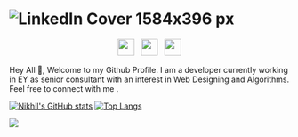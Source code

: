 # ![LinkedIn Cover 1584x396 px](https://user-images.githubusercontent.com/16606820/174751201-560e64ca-4120-4832-8893-a494b06a2b87.gif)

<p align='center'>
<a href="https://twitter.com/ra012hul"><img height="30" src="https://github.com/WaylonWalker/WaylonWalker/blob/main/icon/twitter.png?raw=true" target="_blank"></a>&nbsp;&nbsp;
<a href="https://www.instagram.com/nikhilsrivastava2503/"><img height="30" src="https://github.com/WaylonWalker/WaylonWalker/blob/main/icon/instagram.jpg?raw=true" target="_blank"></a>&nbsp;&nbsp;
<a href="https://www.linkedin.com/in/nikhil-srivastava-90a23277/"><img height="30" src="https://github.com/WaylonWalker/WaylonWalker/blob/main/icon/linkedin.png?raw=true"></a>
</p>

Hey All 👋,
Welcome to my Github Profile. I am a developer currently working in EY as senior consultant with an interest in Web Designing and Algorithms. Feel free to connect with me .

[![Nikhil's GitHub stats](https://github-readme-stats.vercel.app/api?username=nikhil050394)](https://github.com/nikhil050394/github-readme-stats)
[![Top Langs](https://github-readme-stats.vercel.app/api/top-langs/?username=nikhil050394&layout=compact)](https://github.com/nikhil050394/github-readme-stats)
<!---
nikhil050394/nikhil050394 is a ✨ special ✨ repository because its `README.md` (this file) appears on your GitHub profile.
You can click the Preview link to take a look at your changes.
--->
![](https://img.shields.io/badge/<WORD_ON_LEFT>-<WORD_ON_RIGHT>-informational?style=flat&logo=<LOGO_NAME>&logoColor=white&color=2bbc8a)

